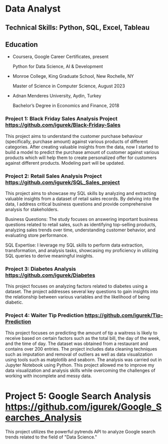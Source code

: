 # Data Analyst 

## Technical Skills: Python, SQL, Excel, Tableau

## Education

- Coursera, Google Career Certificates, present
  
   Python for Data Science, AI & Development
  
- Monroe College, King Graduate School, New Rochelle, NY
   
   Master of Science in Computer Science, August 2023
  
- Adnan Menderes University, Aydin, Turkey
  
   Bachelor’s Degree in Economics and Finance, 2018  


### Project 1: Black Friday Sales Analysis Project https://github.com/igurek/Black-Friday-Sales

This project aims to understand the customer purchase behaviour (specifically, purchase amount) against various products of different categories. After creating valuable insights from the data, now I started to build a model to predict the purchase amount of customer against various products which will help them to create personalized offer for customers against different products. Modeling part will be updated. 

### Project 2: Retail Sales Analysis Project https://github.com/igurek/SQL_Sales_project 

This project aims to showcase my SQL skills by analyzing and extracting valuable insights from a dataset of retail sales records. By delving into the data, I address critical business questions and provide comprehensive analysis for stakeholders.

Business Questions: The study focuses on answering important business questions related to retail sales, such as identifying top-selling products, analyzing sales trends over time, understanding customer behavior, and evaluating store performance.

SQL Expertise: I leverage my SQL skills to perform data extraction, transformation, and analysis tasks, showcasing my proficiency in utilizing SQL queries to derive meaningful insights.


### Project 3: Diabetes Analysis https://github.com/igurek/Diabetes

This project focuses on analyzing factors related to diabetes using a dataset. The project addresses several key questions to gain insights into the relationship between various variables and the likelihood of being diabetic.


### Project 4: Waiter Tip Prediction https://github.com/igurek/Tip-Prediction 

This project focuses on predicting the amount of tip a waitress is likely to receive based on certain factors such as the total bill, the day of the week, and the time of day. The dataset was obtained from a restaurant and contains over 200 entries. The project includes data cleaning techniques such as imputation and removal of outliers as well as data visualization using tools such as matplotlib and seaborn. The analysis was carried out in Jupyter Notebook using Python. This project allowed me to improve my data visualization and analysis skills while overcoming the challenges of working with incomplete and messy data.


# Project 5: Google Search Analysis https://github.com/igurek/Google_Searches_Analysis 

This project utilizes the powerful pytrends API to analyze Google search trends related to the field of "Data Science."
